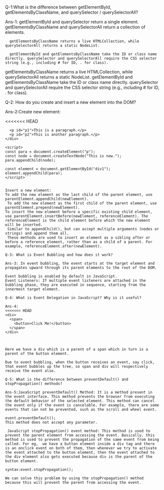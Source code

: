 Q-1:What is the difference between getElementById, getElementsByClassName, and querySelector / querySelectorAll?

Ans-1: getElementById and querySelector return a single element. getElementsByClassName  and querySelectorAll return a collection of elements.


      getElementsByClassName returns a live HTMLCollection, while querySelectorAll returns a static NodeList. 

      getElementById and getElementsByClassName take the ID or class name directly. querySelector and querySelectorAll require the CSS selector string (e.g., including # for ID, . for class).

 getElementsByClassName returns a live HTMLCollection, while querySelectorAll returns a static NodeList. 
 getElementById and getElementsByClassName take the ID or class name directly. querySelector and querySelectorAll require the CSS selector string (e.g., including # for ID, . for class).


Q-2: How do you create and insert a new element into the DOM?

Ans-2:Create new element:

<<<<<<< HEAD
```<div id="div1">
  <p id="p1">This is a paragraph.</p>
  <p id="p2">This is another paragraph.</p>
</div>

<script>
const para = document.createElement("p");
const node = document.createTextNode("This is new.");
para.appendChild(node);

const element = document.getElementById("div1");
element.appendChild(para);
</script>```


Insert a new element: 
To add the new element as the last child of the parent element, use parentElement.appendChild(newElement).
 To add the new element as the first child of the parent element, use parentElement.prepend(newElement).
To insert the new element before a specific existing child element, use parentElement.insertBefore(newElement, referenceElement). The referenceElement is the child element before which the new element will be inserted.
 Similar to appendChild(), but can accept multiple arguments (nodes or strings) and append them all.
 These methods are used to insert an element as a sibling after or before a reference element, rather than as a child of a parent. For example, referenceElement.after(newElement).

Q-3: What is Event Bubbling and how does it work?

Ans-3: In event bubbling, the event starts at the target element and propagates upward through its parent elements to the root of the DOM.

Event bubbling is enabled by default in JavaScript.
Event Listeners: If multiple event listeners are attached in the bubbling phase, they are executed in sequence, starting from the innermost target element.

Q-4: What is Event Delegation in JavaScript? Why is it useful?

Ans-4:
<<<<<<< HEAD
<div>
  <span>
    <button>Click Me!</button>
  </span>
</div>



Here we have a div which is a parent of a span which in turn is a parent of the button element.

Due to event bubbling, when the button receives an event, say click, that event bubbles up the tree, so span and div will respectively receive the event also.

Q-5: What is the difference between preventDefault() and stopPropagation() methods?

Ans-5:JavaScript preventDefault() Method: It is a method present in the event interface. This method prevents the browser from executing the default behavior of the selected element. This method can cancel the event only if the event is cancelable. For example, there are some events that can not be prevented, such as the scroll and wheel event.

event.preventDefault();
This method does not accept any parameter.

 JavaScript stopPropagation() event method: This method is used to prevent the parent element from accessing the event. Basically, this method is used to prevent the propagation of the same event from being called. For eg,  we have a button element inside a div tag and there is an onclick event on both of them, then whenever we try to activate the event attached to the button element, then the event attached to the div element also gets executed because div is the parent of the button element.

syntax:event.stopPropagation();

We can solve this problem by using the stopPropagation() method because this will prevent the parent from accessing the event.

